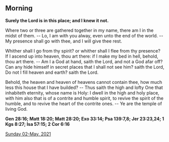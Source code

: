## Morning

**Surely the Lord is in this place; and I knew it not.**
 
Where two or three are gathered together in my name, there am I in the midst of them. -- Lo, I am with you alway, even unto the end of the world. -- My presence shall go with thee, and I will give thee rest.
 
Whither shall I go from thy spirit? or whither shall I flee from thy presence? If I ascend up into heaven, thou art there: if I make my bed in hell, behold, thou art there. -- Am I a God at hand, saith the Lord, and not a God afar off? Can any hide himself in secret places that I shall not see him? saith the Lord, Do not I fill heaven and earth? saith the Lord.
 
Behold, the heaven and heaven of heavens cannot contain thee, how much less this house that I have builded? -- Thus saith the high and lofty One that inhabiteth eternity, whose name is Holy: I dwell in the high and holy place, with him also that is of a contrite and humble spirit, to revive the spirit of the humble, and to revive the heart of the contrite ones. -- Ye are the temple of living God.  

**Gen 28:16; Matt 18:20; Matt 28:20; Exo 33:14; Psa 139:7,8; Jer 23:23,24; 1 Kgs 8:27; Isa 57:15; 2 Cor 6:16**

[Sunday 02-May, 2021](https://t.me/daily_light)
